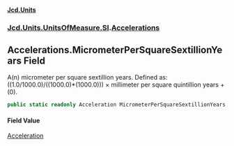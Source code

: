 #### [Jcd.Units](index.md 'index')
### [Jcd.Units.UnitsOfMeasure.SI](Jcd.Units.UnitsOfMeasure.SI.md 'Jcd.Units.UnitsOfMeasure.SI').[Accelerations](Accelerations.md 'Jcd.Units.UnitsOfMeasure.SI.Accelerations')

## Accelerations.MicrometerPerSquareSextillionYears Field

A(n) micrometer per square sextillion years. Defined as: ((1.0/1000.0)/((1000.0)*(1000.0))) × millimeter per square quintillion years + (0).

```csharp
public static readonly Acceleration MicrometerPerSquareSextillionYears;
```

#### Field Value
[Acceleration](Acceleration.md 'Jcd.Units.UnitTypes.Acceleration')